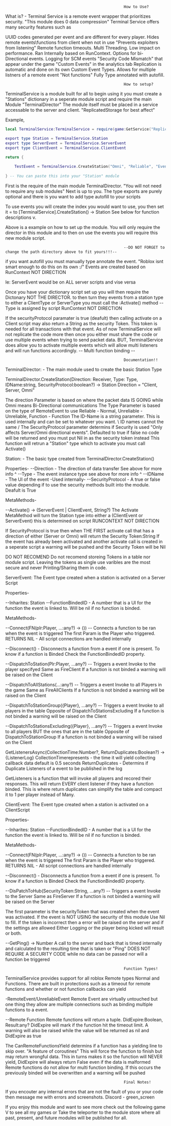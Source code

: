  														How to Use?

What is? - Terminal Service is a remote event wrapper that prioritizes security. "This module does 0 data compression"
Terminal Service offers many security features such as

UUID codes generated per event and are different for every player.
Hides remote events\functions from client when not in use "Prevents exploiters from listening"
Remote function timeouts.
Multi Threading.
Low impact on performance.
Ran Internally based on RunContext.
Options for bi-Directional events.
Logging for SCM events "Security Code Mismatch" that appear under the game "Custom Events" in the analytics tab
Replication is automatic and done on its own
Custom Event Types.
Allows for multiple listners of a remote event "Not functions"
Fully Type annotated with autofill.
	

 														How to setup?

TerminalService is a module built for all to begin using it you must create a "Stations" dictionary in a seperate module script and require the main Module "TerminalDirector"
The module itself must be placed in a service accessable to the server and client. "ReplicatedStorage for best affect"

Example,

```lua
local TerminalService:TerminalService = require(game:GetService("ReplicatedStorage").TerminalDirector)

export type Station = TerminalService.Station
export type ServerEvent = TerminalService.ServerEvent
export type ClientEvent = TerminalService.ClientEvent

return {
	
	TestEvent = TerminalService.CreateStation("Omni", "Reliable", "Event")
	
} -- You can paste this into your "Station" module
```

First is the require of the main module TerminalDirector. "You will not need to require any sub modules"
Next is up to you. The type exports are purely optional and there is you want to add type autofill to your scripts

To use events you will create the index you would want to use, you then set it = to [TerminalService].CreateStation() -> Station
See below for function descriptions v.

Above is a example on how to set up the module. You will only require the director in this module and to then on use the events you will require this new module script.


														--DO NOT FORGET to change the path directory above to fit yours!!!--
														

if you want autofill you must manually type annotate the event. "Roblox isnt smart enough to do this on its own :/"
Events are created based on RunContext NOT DIRECTION

Ie: ServerEvent would be on ALL server scripts and vise versa

Once you have your dictionary script set up you will then require the Dictonary NOT THE DIRECTOR.
to then turn they events from a station type to either a ClientType or ServerType you must call the :Activate() method -- Type is assigned by script RunContext NOT DIRECTION

If the securityProtocol paramater is true (deafult) then calling activate on a Client script may also return a String as the security Token. This token is needed for all transactions with that event.
As of now TerminalService will not replicate the code more then once you either must share the code or use multiple events when trying to send packet data.
BUT, TerminalService does allow you to activate multiple events which will allow multi listeners and will run functions accordingly.
-- Multi function binding --



														Documentation!!




TerminalDirector: - The main module used to create the basic Station Type

TerminalDirector.CreateStation(Direction: Receiver, Type: Type, IDName:string, SecurityProtocol:boolean?) -> Station
Direction = "Client, Server, Omni"

The direction Parameter is based on where the packet data IS GOING while Omni means Bi-Directional communications
The Type Parameter is based on the type of RemoteEvent to use Reliable - Normal, Unreliable - Unreliable, Function - Function
The ID-Name is a string parameter. This is used internally and can be set to whatever you want. \ ID names cannot the same /
The SecurityProtocol parameter determins if Security is used "Only affects Server/Omni directional events". Defaulted to true if false no code will be returned and you must put Nil in as the security token instead
This function will retrun a "Station" type which to activate you must call Activate()



Station: - The basic type created from TerminalDirector.CreateStation()

Properties-
--Direction - The direction of data transfer See above for more info ^
--Type - The event instance type see above for more info ^
--IDName - The UI of the event -Used internally-
--SecurityProtocol - A true or false value depending if to use the security methods built into the module. Deafult is True

MetaMethods-

--Activate() -> (ServerEvent | ClientEvent, String?)
The Activate MetaMethod will turn the Station type into either a (ClientEvent or ServerEvent) this is determined on script RUNCONTEXT NOT DIRECTION

If SecurityProtocol is true then when THE FIRST activate call that has a direction of either (Server or Omni) will return the Security Token:String
If the event has already been activated and another activate call is created in a seperate script a warning will be pushed and the Security Token will be Nil

DO NOT RECOMEND
Do not recomend storeing Tokens in a table nor module script.
Leaving the tokens as single use varibles are the most secure and never Printing/Sharing them in code.


ServerEvent: The Event type created when a station is activated on a Server Script

Properties-

--Inharites: Station
--FunctionBindedID - A number that is a UI for the function the event is linked to. Will be nil if no function is binded.

MetaMethods-

--Connect(FN(plr:Player, ...:any?) -> ()) -- Connects a function to be ran when the event is triggered
The first Param is the Player who triggered.
RETURNS NIL - All script connections are handled internally

--Disconnect() - Disconnects a function from a event if one is present.
To know if a function is Binded Check the FunctionBindedID property.

--DispatchToStation(Plr:Player, ...any?) -- Triggers a event Invoke to the player specifyed
Same as FireClient
If a function is not binded a warning will be raised on the Client

--DispatchToAllStations(...:any?) -- Triggers a event Invoke to all Players in the game
Same as FireAllClients
If a function is not binded a warning will be raised on the Client

--DispatchToStationGroup({Player}, ...any?) -- Triggers a event Invoke to all players in the table
Opposite of DispatchToStationsExcluding
If a function is not binded a warning will be raised on the Client

--DispatchToStationsExcluding({Player}, ...any?) -- Triggers a event Invoke to all players BUT the ones that are in the table
Opposite of DispatchToStationGroup
If a function is not binded a warning will be raised on the Client


GetListenersAsync(CollectionTime:Number?, ReturnDuplicates:Boolean?) -> {ListenerLog}
CollectionTimerepresents - the time it will yield collecting callback data default is 0.5 seconds
ReturnDuplicates - Determins if Duplicate Listeners of a event to be published in the log

GetListeners is a function that will invoke all players and recored their responses. This will return EVERY client listener if they have a function binded.
This is where return duplicates can simplify the table and compact it to 1 per player instead of Many.



ClientEvent: The Event type created when a station is activated on a ClientScript

Properties-

--Inharites: Station
--FunctionBindedID - A number that is a UI for the function the event is linked to. Will be nil if no function is binded.

MetaMethods-

--Connect(FN(plr:Player, ...:any?) -> ()) -- Connects a function to be ran when the event is triggered
The first Param is the Player who triggered.
RETURNS NIL - All script connections are handled internally

--Disconnect() - Disconnects a function from a event if one is present.
To know if a function is Binded Check the FunctionBindedID property.

--DisPatchToHub(SecurityToken:String, ...any?) -- Triggers a event Invoke to the Server
Same as FireServer
If a function is not binded a warning will be raised on the Server

The first parameter is the securityToken that was created when the event was activated.
If the event is NOT USING the security of this module Use Nil to fill.
If the token is incorrect then a error will be raised on the server and if the settings are allowed
Either Logging or the player being kicked will result or both.

--GetPing() -> Number
A call to the server and back that is timed internally and calculated to the resulting time that is taken or "Ping"
DOES NOT REQUIRE A SECURITY CODE while no data can be passed nor will a function be triggered



 														Function Types!

TerminalService provides support for all roblox Remote types Normal and Functions.
There are built in protections such as a timeout for remote functions
and whether or not function callbacks can yield

-RemoteEvent/UnreliableEvent
Remote Event are virtually untouched but one thing they allow are multiple connections
such as binding multiple functions to a event.

--Remote Function
Remote functions will return a tuple. DidExpire:Boolean, Result:any?
DidExpire will mark if the function hit the timeout limit. A warning will also be raised
while the value will be returned as nil and DidExpire as true

The CanRemoteFunctionsYield determins if a function has a yielding line to skip over. "A feature of coroutines"
This will force the function to finish but may return wrongful data. This in turns makes it so the function will NEVER yield, DidExpire will always return False even if the data is malformed
Remote functions do not allow for multi function binding. If this occurs the previously binded will be overwritten and a warning will be pushed




 														Final Notes!

If you encouter any internal errors that are not the fault of you or your code then message me with errors and screenshots.
Discord - green_screen

If you enjoy this module and want to see more check out the following game V
to see all my games or Take the teleporter to the module store where all past, present, and future modules will be published for all.


